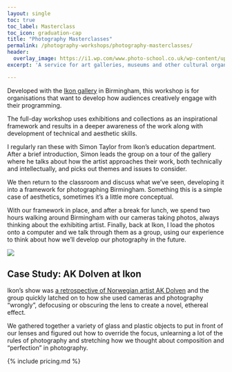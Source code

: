 ```yaml
---
layout: single
toc: true
toc_label: Masterclass
toc_icon: graduation-cap
title: "Photography Masterclasses"
permalink: /photography-workshops/photography-masterclasses/
header:
  overlay_image: https://i1.wp.com/www.photo-school.co.uk/wp-content/uploads/sites/13/2013/08/3-1080x675.jpg
excerpt: 'A service for art galleries, museums and other cultural organisations.'

---
```


Developed with the [Ikon gallery](http://ikon-gallery.org/) in Birmingham, this workshop is for organisations that want to develop how audiences creatively engage with their programming.

The full-day workshop uses exhibitions and collections as an inspirational framework and results in a deeper awareness of the work along with development of technical and aesthetic skills.

I regularly ran these with Simon Taylor from Ikon’s education department. After a brief introduction, Simon leads the group on a tour of the gallery where he talks about how the artist approaches their work, both technically and intellectually, and picks out themes and issues to consider.

We then return to the classroom and discuss what we’ve seen, developing it into a framework for photographing Birmingham. Something this is a simple case of aesthetics, sometimes it’s a little more conceptual.

With our framework in place, and after a break for lunch, we spend two hours walking around Birmingham with our cameras taking photos, always thinking about the exhibiting artist. Finally, back at Ikon, I load the photos onto a computer and we talk through them as a group, using our experience to think about how we’ll develop our photography in the future.

![](http://i2.wp.com/www.photo-school.co.uk/wp-content/uploads/sites/13/2015/09/17266575461_e498edaf44_k-1024x678.jpg)

## Case Study: AK Dolven at Ikon

Ikon’s show was [a retrospective of Norwegian artist AK Dolven](http://ikon-gallery.org/event/8095/) and the group quickly latched on to how she used cameras and photography “wrongly”, defocusing or obscuring the lens to create a novel, ethereal effect.

We gathered together a variety of glass and plastic objects to put in front of our lenses and figured out how to override the focus, unlearning a lot of the rules of photography and stretching how we thought about composition and “perfection” in photography.

{% include pricing.md %}